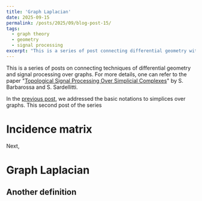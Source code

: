 ```yaml
---
title: 'Graph Laplacian'
date: 2025-09-15
permalink: /posts/2025/09/blog-post-15/
tags:
  - graph theory
  - geometry
  - signal processing
excerpt: "This is a series of post connecting differential geometry with signal processing over graphs. This post specifically addresses the notion of differential operator over graphs and graph Laplacians."
---
```


This is a series of posts on connecting techniques of differential geometry and signal processing over graphs. For more details, one can refer to the paper "[Topological Signal Processing Over Simplicial Complexes](https://ieeexplore.ieee.org/document/9044758)" by S. Barbarossa and S. Sardellitti.

In the [previous post](/posts/2025/09/blog-post-14/), we addressed the basic notations to simplices over graphs.
This second post of the series

# Incidence matrix
Next,


# Graph Laplacian


## Another definition